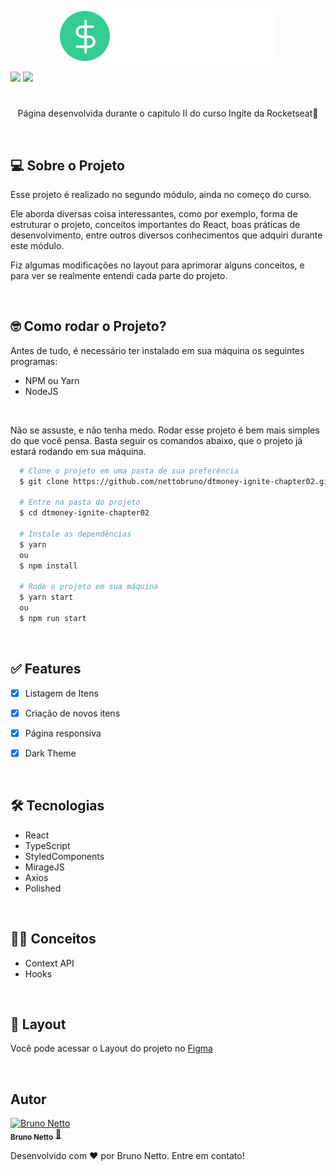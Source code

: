 <p align="center">
	<img src="./src/assets/logo.svg" alt="Logo dtmoney">
</p>

<p align="center">

![](https://img.shields.io/badge/NPM-8.3.1-red)
![](https://img.shields.io/badge/Node-16.14.0-green)
</p>


<h1 align="center"></h1>
<p align="center">Página desenvolvida durante o capitulo II do curso Ingite da Rocketseat💜</p>


<br>


<h2>💻 Sobre o Projeto</h2>
<p>Esse projeto é realizado no segundo módulo, ainda no começo do curso.</p>

<p>Ele aborda diversas coisa interessantes, como por exemplo, forma de estruturar o projeto, conceitos importantes do React, boas práticas de desenvolvimento, entre outros diversos conhecimentos que adquiri durante este módulo.</p>

<p>Fiz algumas modificações no layout para aprimorar alguns conceitos, e para ver se realmente entendi cada parte do projeto.</p>


<br>

	
<h2>🤓 Como rodar o Projeto?</h2>

<p>Antes de tudo, é necessário ter instalado em sua máquina os seguintes programas:</p>

- NPM ou Yarn
- NodeJS


<br>


<p>Não se assuste, e não tenha medo. Rodar esse projeto é bem mais simples do que você pensa. Basta seguir os comandos abaixo, que o projeto já estará rodando em sua máquina.</p>


```bash
  # Clone o projeto em uma pasta de sua preferência
  $ git clone https://github.com/nettobruno/dtmoney-ignite-chapter02.git

  # Entre na pasta do projeto
  $ cd dtmoney-ignite-chapter02

  # Instale as dependências
  $ yarn
  ou 
  $ npm install

  # Rode o projeto em sua máquina
  $ yarn start
  ou
  $ npm run start
```


<br>


<h2>✅ Features</h2>

- [x] Listagem de Itens
- [x] Criação de novos itens
- [x] Página responsiva
- [x] Dark Theme


<br>


<h2>🛠 Tecnologias</h2>

- React
- TypeScript
- StyledComponents
- MirageJS
- Axios
- Polished


<br>


<h2>🧑‍💻	 Conceitos</h2>

- Context API
- Hooks


<br>


<h2>🎨 Layout</h2>
<p>Você pode acessar o Layout do projeto no <a href="https://www.figma.com/file/0xmu9mj2TJYoIOubBFWsk5/dtmoney-Ignite-(Copy)?node-id=0%3A1">Figma</a></p>


<br>


<h2>Autor</h2>


<a href="https://www.linkedin.com/in/bruno-netto-77434b187/">
 <img src="https://avatars.githubusercontent.com/u/38847034?v=4" width="200px;" alt="Bruno Netto"/>
 <br />
 <sub><b>Bruno Netto</b></sub></a> <a href="https://www.linkedin.com/in/bruno-netto-77434b187/" title="Linkedin">🚀</a>


Desenvolvido com ❤️ por Bruno Netto. Entre em contato!
